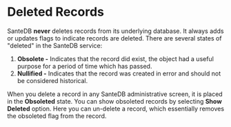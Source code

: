 # Deleted Records

SanteDB **never** deletes records from its underlying database. It always adds or updates flags to indicate records are deleted. There are several states of "deleted" in the SanteDB service:

1. **Obsolete -** Indicates that the record did exist, the object had a useful purpose for a period of time which has passed.
2. **Nullified -** Indicates that the record was created in error and should not be considered historical.

When you delete a record in any SanteDB administrative screen, it is placed in the **Obsoleted** state. You can show obsoleted records by selecting **Show Deleted** option. Here you can un-delete a record, which essentially removes the obsoleted flag from the record.
